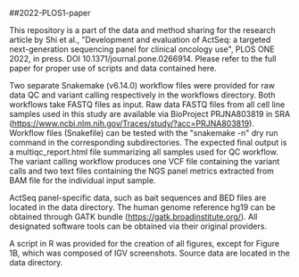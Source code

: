 

##2022-PLOS1-paper

This repository is a part of the data and method sharing for the research article by Shi et al., "Development and evaluation of ActSeq: a targeted next-generation sequencing panel for clinical oncology use", PLOS ONE 2022, in press. DOI 10.1371/journal.pone.0266914. Please refer to the full paper for proper use of scripts and data contained here.

Two separate Snakemake (v6.14.0) workflow files were provided for raw data QC and variant calling respectively in the workflows directory. Both workflows take FASTQ files as input. Raw data FASTQ files from all cell line samples used in this study are available via BioProject PRJNA803819 in SRA (https://www.ncbi.nlm.nih.gov/Traces/study/?acc=PRJNA803819). Workflow files (Snakefile) can be tested with the "snakemake -n" dry run command in the corresponding subdirectories. The expected final output is a multiqc_report.html file summarizing all samples used for QC workflow. The variant calling workflow produces one VCF file containing the variant calls and two text files containing the NGS panel metrics extracted from BAM file for the individual input sample.

ActSeq panel-specific data, such as bait sequences and BED files are located in the data directory. The human genome reference hg19 can be obtained through GATK bundle (https://gatk.broadinstitute.org/). All designated software tools can be obtained via their original providers.

A script in R was provided for the creation of all figures, except for Figure 1B, which was composed of IGV screenshots. Source data are located in the data directory.
